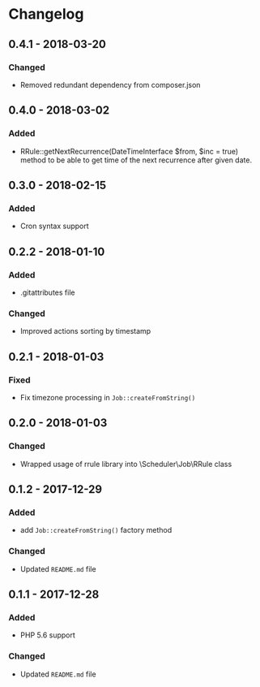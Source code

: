 # Changelog

## 0.4.1 - 2018-03-20

### Changed
- Removed redundant dependency from composer.json 
 
## 0.4.0 - 2018-03-02

### Added
- RRule::getNextRecurrence(DateTimeInterface $from, $inc = true) method to be able to get time of the next recurrence after given date. 

## 0.3.0 - 2018-02-15

### Added
- Cron syntax support

## 0.2.2 - 2018-01-10

### Added
- .gitattributes file

### Changed
- Improved actions sorting by timestamp

## 0.2.1 - 2018-01-03

### Fixed
- Fix timezone processing in `Job::createFromString()`

## 0.2.0 - 2018-01-03

### Changed
- Wrapped usage of rrule library into \Scheduler\Job\RRule class
 
## 0.1.2 - 2017-12-29

### Added 
- add `Job::createFromString()` factory method

### Changed
- Updated `README.md` file
 
## 0.1.1 - 2017-12-28

### Added 
- PHP 5.6 support

### Changed
- Updated `README.md` file 
